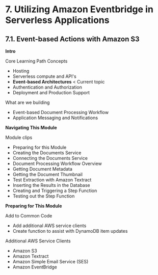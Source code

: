 # 7. Utilizing Amazon Eventbridge in Serverless Applications

## 7.1. Event-based Actions with Amazon S3

**Intro**

Core Learning Path Concepts
- Hosting
- Serverless compute and API's
- **Event-based Architectures** < Current topic
- Authentication and Authorization
- Deployment and Production Support

What are we building
- Event-based Document Processing Workflow
- Application Messaging and Notifications

**Navigating This Module**

Module clips
- Preparing for this Module
- Creating the Documents Service
- Connecting the Documents Service
- Document Processing Workflow Overview
- Getting Document Metadata
- Getting the Document Thumbnail
- Test Extraction with Amazon Textract
- Inserting the Results in the Database
- Creating and Triggering a Step Function
- Testing out the Step Function

**Preparing for This Module**

Add to Common Code
- Add additional AWS service clients
- Create function to assist with DynamoDB item updates

Additional AWS Service Clients
- Amazon S3
- Amazon Textract
- Amazon Simple Email Service (SES)
- Amazon EventBridge

